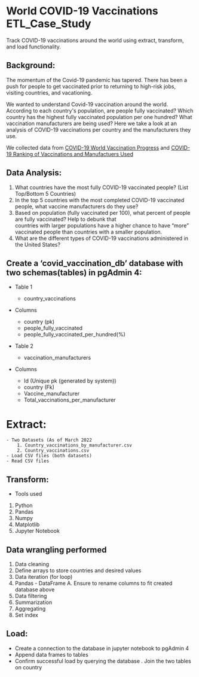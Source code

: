 # World COVID-19 Vaccinations ETL_Case_Study

Track COVID-19 vaccinations around the world using extract, transform, and load functionality.


## Background:

The momentum of the Covid-19 pandemic has tapered. There has been a push for people to get vaccinated prior to returning to high-risk jobs, visiting countries, and vacationing. 

We wanted to understand Covid-19 vaccination around the world. According to each country's population, are people fully vaccinated? Which country has the highest fully vaccinated population per one hundred? What vaccination manufacturers are being used? Here we take a look at an analysis of COVID-19 vaccinations per country and the manufacturers they use.

We collected data from [COVID-19 World Vaccination Progress](https://www.kaggle.com/datasets/gpreda/covid-world-vaccination-progress "COVID-19 World Vaccination Progress") and [COVID-19 Ranking of Vaccinations and Manufactuers Used](https://www.kaggle.com/code/raulalmuzara/covid-19-ranking-of-vaccinations-and-vaccines-used "COVID-19 Ranking of Vaccinations and Manufactuers Used")


## Data Analysis:

1. What countries have the most fully COVID-19 vaccinated people? (List Top/Bottom 5 Countries)
2. In the top 5 countries with the most completed COVID-19 vaccinated people, what vaccine manufacturers do they use? 
3. Based on population (fully vaccinated per 100), what percent of people are fully vaccinated? Help to debunk that   
   countries with larger populations have a higher chance to have “more” vaccinated people than countries with a smaller population.
4. What are the different types of COVID-19 vaccinations administered in the United States?

## Create a ‘covid_vaccination_db’ database with two schemas(tables) in pgAdmin 4:

   * Table 1

      - country_vaccinations

   * Columns

      - country (pk)
      - people_fully_vaccinated
      - people_fully_vaccinated_per_hundred(%)

   * Table 2

      - vaccination_manufacturers

   * Columns

      - Id (Unique pk (generated by system))
      - country (Fk)
      - Vaccine_manufacturer
      - Total_vaccinations_per_manufacturer

# Extract:

    - Two Datasets (As of March 2022
        1. Country_vaccinations_by_manufacturer.csv
        2. Country_vaccinations.csv
    - Load CSV files (both datasets)
    - Read CSV files

## Transform:

  - Tools used
  1. Python
  2. Pandas
  3. Numpy
  4. Matplotlib
  5. Jupyter Notebook

## Data wrangling performed

  1. Data cleaning
  2. Define arrays to store countries and desired values 
  3. Data iteration (for loop)
  4. Pandas - DataFrame
      A. Ensure to rename columns to fit created database above
  5. Data filtering
  6. Summarization
  7. Aggregating
  8. Set index

## Load:

 - Create a connection to the database in jupyter notebook to pgAdmin 4
 - Append data frames to tables
 - Confirm successful load by querying the database
     . Join the two tables on country
